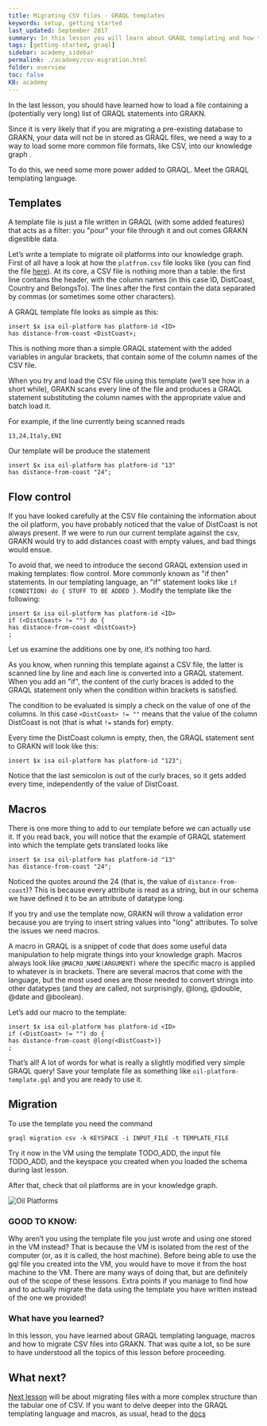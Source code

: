 ```yaml
---
title: Migrating CSV files - GRAQL templates
keywords: setup, getting started
last_updated: September 2017
summary: In this lesson you will learn about GRAQL templating and how to migrate data from CSV files into GRAKN.
tags: [getting-started, graql]
sidebar: academy_sidebar
permalink: ./academy/csv-migration.html
folder: overview
toc: false
KB: academy
---
```


In the last lesson, you should have learned how to load a file containing a (potentially very long) list of GRAQL statements into GRAKN.

Since it is very likely that if you are migrating a pre-existing database to GRAKN, your data will not be in stored as GRAQL files, we need a way to a way to load some more common file formats, like CSV, into our knowledge graph .

To do this, we need some more power added to GRAQL. Meet the GRAQL templating language.

## Templates
A template file is just a file written in GRAQL (with some added features) that acts as a filter: you "pour" your file through it and out comes GRAKN digestible data.

Let’s write a template to migrate oil platforms into our knowledge graph. First of all have a look at how the `platfrom.csv` file looks like (you can find the file [here](https://github.com/graknlabs/academy/blob/master/short-training/data/platforms.csv)). At its core, a CSV file is nothing more than a table: the first line contains the header, with the column names (in this case ID, DistCoast, Country and BelongsTo). The lines after the first contain the data separated by commas (or sometimes some other characters).

A GRAQL template file looks as simple as this:

```graql-template
insert $x isa oil-platform has platform-id <ID>
has distance-from-coast <DistCoast>;
```

This is nothing more than a simple GRAQL statement with the added variables in angular brackets, that contain some of the column names of the CSV file.

When you try and load the CSV file using this template (we’ll see how in a short while), GRAKN scans every line of the file and produces a GRAQL statement substituting the column names with the appropriate value and batch load it.

For example, if the line currently being scanned reads

```
13,24,Italy,ENI
```

Our template will be produce the statement

```graql-skip-test
insert $x isa oil-platform has platform-id "13"
has distance-from-coast "24";
```


## Flow control
If you have looked carefully at the CSV file containing the information about the oil platform, you have probably noticed that the value of DistCoast is not always present. If we were to run our current template against the csv, GRAKN would try to add distances coast with empty values, and bad things would ensue.

To avoid that, we need to introduce the second GRAQL extension used in making templates: flow control. More commonly known as "if then" statements. In our templating language, an "if" statement looks like `if (CONDITION) do { STUFF TO BE ADDED }`.
Modify the template like the following:

```graql-template
insert $x isa oil-platform has platform-id <ID>
if (<DistCoast> != "") do {
has distance-from-coast <DistCoast>}
;
```

Let us examine the additions one by one, it’s nothing too hard.

As you know, when running this template against a CSV file, the latter is scanned line by line and each line is converted into a GRAQL statement. When you add an "if", the content of the curly braces is added to the GRAQL statement only when the condition within brackets is satisfied.

The condition to be evaluated is simply a check on the value of one of the columns. In this case `<DistCoast> != ""` means that the value of the column DistCoast is not (that is what `!=` stands for) empty.

Every time the  DistCoast column is empty, then, the GRAQL statement sent to GRAKN will look like this:

```graql
insert $x isa oil-platform has platform-id "123";
```

Notice that the last semicolon is out of the curly braces, so it gets added every time, independently of the value of DistCoast.

## Macros
There is one more thing to add to our template before we can actually use it.
If you read back, you will notice that the example of GRAQL statement into which the template gets translated looks like

```graql-skip-test
insert $x isa oil-platform has platform-id "13"
has distance-from-coast "24";
```

Noticed the quotes around the 24 (that is, the value of `distance-from-coast`)? This is because every attribute is read as a string, but in our schema we have defined it to be an attribute of datatype long.

If you try and use the template now, GRAKN will throw a validation error because you are trying to insert string values into "long" attributes. To solve the issues we need macros.

A macro in GRAQL is a snippet of code that does some useful data manipulation to help migrate things into your knowledge graph. Macros always look like `@MACRO_NAME(ARGUMENT)` where the specific macro is applied to whatever is in brackets. There are several macros that come with the language, but the most used ones are those needed to convert strings into other datatypes (and they are called, not surprisingly, @long, @double, @date and @boolean).

Let’s add our macro to the template:

```graql-template
insert $x isa oil-platform has platform-id <ID>
if (<DistCoast> != "") do {
has distance-from-coast @long(<DistCoast>)}
;
```

That’s all! A lot of words for what is really a slightly modified very simple GRAQL query! Save your template file as something like `oil-platform-template.gql` and you are ready to use it.


## Migration
To use the template you need the command

`graql migration csv -k KEYSPACE -i INPUT_FILE -t TEMPLATE_FILE`

Try it now in the VM using the template TODO_ADD, the input file TODO_ADD, and the keyspace you created when you loaded the schema during last lesson.

After that, check that oil platforms are in your knowledge graph.

  ![Oil Platforms](/images/academy/4-data-loading/oil-platforms.png)

### GOOD TO KNOW:
Why aren’t you using the template file you just wrote and using one stored in the VM instead? That is because the VM is isolated from the rest of the computer (or, as it is called, the host machine). Before being able to use the gql file you created into the VM, you would have to move it from the host machine to the VM. There are many ways of doing that, but are definitely out of the scope of these lessons. Extra points if you manage to find how and to actually migrate the data using the template you have written instead of the one we provided!


### What have you learned?
In this lesson, you have learned about GRAQL templating language, macros and how to migrate CSV files into GRAKN. That was quite a lot, so be sure to have understood all the topics of this lesson before proceeding.

## What next?
[Next lesson](./xml-migration.html) will be about migrating files with a more complex structure than the tabular one of CSV. If you want to delve deeper into the GRAQL templating language and macros, as usual, head to the [docs](../index.html)
